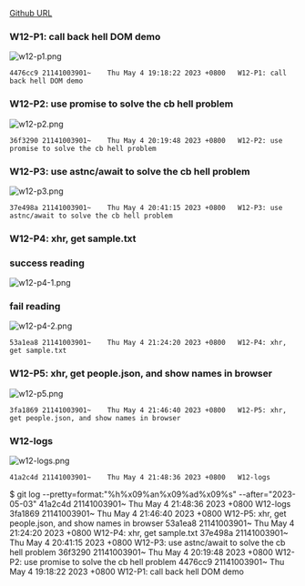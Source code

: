 [Github URL](https://github.com/211410039/1112-1N-js-demo-id/tree/main/demo/md/w12_39)

### W12-P1: call back hell DOM demo

![w12-p1.png](https://qmfqlvkbasosvmqhicrw.supabase.co/storage/v1/object/public/demo-39/md_img/w12-p1.png?t=2023-05-04T11%3A17%3A23.917Z)

```
4476cc9 21141003901~    Thu May 4 19:18:22 2023 +0800   W12-P1: call back hell DOM demo
```

### W12-P2: use promise to solve the cb hell problem

![w12-p2.png](https://qmfqlvkbasosvmqhicrw.supabase.co/storage/v1/object/public/demo-39/md_img/w12-p2.png?t=2023-05-04T11%3A17%3A23.917Z)

```
36f3290 21141003901~    Thu May 4 20:19:48 2023 +0800   W12-P2: use promise to solve the cb hell problem
```

### W12-P3: use astnc/await to solve the cb hell problem

![w12-p3.png](https://qmfqlvkbasosvmqhicrw.supabase.co/storage/v1/object/public/demo-39/md_img/w12-p3.png?t=2023-05-04T11%3A17%3A23.917Z)

```
37e498a 21141003901~    Thu May 4 20:41:15 2023 +0800   W12-P3: use astnc/await to solve the cb hell problem
```

### W12-P4: xhr, get sample.txt

### success reading

![w12-p4-1.png](https://qmfqlvkbasosvmqhicrw.supabase.co/storage/v1/object/public/demo-39/md_img/w12-p4-1.png?t=2023-05-04T11%3A17%3A23.917Z)

### fail reading

![w12-p4-2.png](https://qmfqlvkbasosvmqhicrw.supabase.co/storage/v1/object/public/demo-39/md_img/w12-p4-2.png?t=2023-05-04T11%3A17%3A23.917Z)

```
53a1ea8 21141003901~    Thu May 4 21:24:20 2023 +0800   W12-P4: xhr, get sample.txt
```

### W12-P5: xhr, get people.json, and show names in browser

![w12-p5.png](https://qmfqlvkbasosvmqhicrw.supabase.co/storage/v1/object/public/demo-39/md_img/w12-p5.png?t=2023-05-04T11%3A17%3A23.917Z)

```
3fa1869 21141003901~    Thu May 4 21:46:40 2023 +0800   W12-P5: xhr, get people.json, and show names in browser
```

### W12-logs

![w12-logs.png](https://qmfqlvkbasosvmqhicrw.supabase.co/storage/v1/object/public/demo-39/md_img/w12-logs.png?t=2023-05-04T11%3A17%3A23.917Z)

```
41a2c4d 21141003901~    Thu May 4 21:48:36 2023 +0800   W12-logs
```

$ git log --pretty=format:"%h%x09%an%x09%ad%x09%s" --after="2023-05-03"
41a2c4d 21141003901~ Thu May 4 21:48:36 2023 +0800 W12-logs
3fa1869 21141003901~ Thu May 4 21:46:40 2023 +0800 W12-P5: xhr, get people.json, and show names in browser
53a1ea8 21141003901~ Thu May 4 21:24:20 2023 +0800 W12-P4: xhr, get sample.txt
37e498a 21141003901~ Thu May 4 20:41:15 2023 +0800 W12-P3: use astnc/await to solve the cb hell problem
36f3290 21141003901~ Thu May 4 20:19:48 2023 +0800 W12-P2: use promise to solve the cb hell problem
4476cc9 21141003901~ Thu May 4 19:18:22 2023 +0800 W12-P1: call back hell DOM demo
